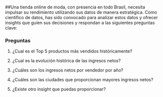 ##Una tienda online de moda, con presencia en todo Brasil, necesita impulsar su rendimiento utilizando sus datos de manera estratégica. Como científico de datos, has sido convocado para analizar estos datos y ofrecer insights que guíen sus decisiones y respondan a las siguientes preguntas clave:
### **Preguntas**

1. ¿Cual es el Top 5 productos más vendidos históricamente?

2. ¿Cual es la evolución histórica de las ingresos netos?

3. ¿Cuáles son los ingresos netos por vendedor por año?

4. ¿Cuáles son las ciudades que proporcionan mayores ingresos netos?

5. ¿Existe otro insight que puedas proporcionar?

